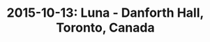 ---
layout: show
title: '2015-10-13: Luna - Danforth Hall, Toronto, Canada'
name: 2015-10-13-luna-danforth-hall-toronto-canada
show-venue: 'Danforth Hall, Toronto, Canada'
show-setlist: 
show-date: 2015-10-13
category: 2015
show-radio: 
show-lastfm: 
show-cancelled: 
performers: [
  "Dean Wareham - guitar/vocals",
  "Sean Eden - guitar",
  "Lee Wall - drums",
  "Britta Phillips - bass"
  ]
facebook-event-url: 
show-poster-url: 
show-ticket-url: 'http://www.ticketmaster.ca/event/10004EA7D74C744E'
show-venue-website: 
show-additional: 
---